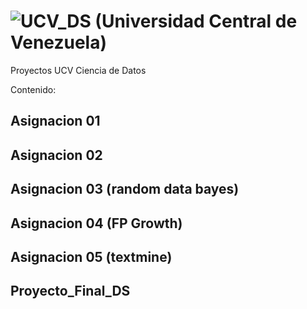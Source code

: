 # ![UCV_DS](https://compex.ciens.ucv.ve/producto/ciencia-de-los-datos/ "link diplomado") (Universidad Central de Venezuela)
Proyectos UCV Ciencia de Datos

Contenido:
## Asignacion 01
## Asignacion 02
## Asignacion 03 (random data bayes)
## Asignacion 04 (FP Growth)
## Asignacion 05 (textmine)
## Proyecto_Final_DS
